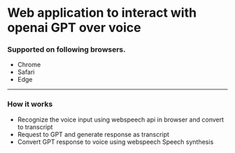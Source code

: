 # Web application to interact with openai GPT over voice

### Supported on following browsers.

- Chrome
- Safari
- Edge

---

### How it works

- Recognize the voice input using webspeech api in browser and convert to transcript
- Request to GPT and generate response as transcript
- Convert GPT response to voice using webspeech Speech synthesis
